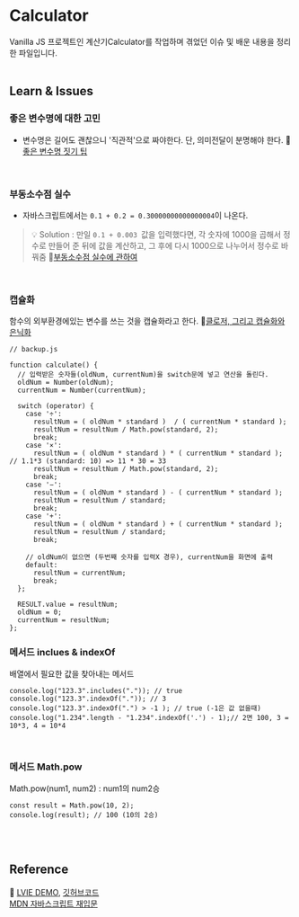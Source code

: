 # Calculator

Vanilla JS 프로젝트인 계산기Calculator를 작업하며 겪었던 이슈 및 배운 내용을 정리한 파일입니다.<br/><br/>

## Learn & Issues
### 좋은 변수명에 대한 고민
- 변수명은 길어도 괜찮으니 '직관적'으로 짜야한다. 단, 의미전달이 분명해야 한다. 🔗[좋은 변수명 짓기 팁](https://remotty.github.io/blog/2014/03/01/hyogwajeogin-ireumjisgi/)
<br/>

### 부동소수점 실수
- 자바스크립트에서는 `0.1 + 0.2 = 0.30000000000000004`이 나온다. <br/>

> 💡 Solution :  만일 `0.1 + 0.003 `값을 입력했다면, 각 숫자에 1000을 곱해서 정수로 만들어 준 뒤에 값을 계산하고, 그 후에 다시 1000으로 나누어서 정수로 바꿔줌 🔗[부동소수점 실수에 관하여](https://velog.io/@sgyoon/2019-09-15-01)

<br/>

### 캡슐화
함수의 외부환경에있는 변수를 쓰는 것을 캡슐화라고 한다. 🔗[클로저, 그리고 캡슐화와 은닉화](https://meetup.toast.com/posts/90)

```
// backup.js

function calculate() {
  // 입력받은 숫자들(oldNum, currentNum)을 switch문에 넣고 연산을 돌린다.
  oldNum = Number(oldNum);
  currentNum = Number(currentNum);

  switch (operator) {
    case '÷':
      resultNum = ( oldNum * standard )  / ( currentNum * standard );
      resultNum = resultNum / Math.pow(standard, 2); 
      break;
    case '×':
      resultNum = ( oldNum * standard ) * ( currentNum * standard ); // 1.1*3 (standard: 10) => 11 * 30 = 33 
      resultNum = resultNum / Math.pow(standard, 2); 
      break;
    case '−':
      resultNum = ( oldNum * standard ) - ( currentNum * standard );
      resultNum = resultNum / standard; 
      break;
    case '+':
      resultNum = ( oldNum * standard ) + ( currentNum * standard );
      resultNum = resultNum / standard; 
      break;

    // oldNum이 없으면 (두번째 숫자를 입력X 경우), currentNum을 화면에 출력
    default:
      resultNum = currentNum;
      break;
  };

  RESULT.value = resultNum; 
  oldNum = 0; 
  currentNum = resultNum; 
};

```


### 메서드 inclues & indexOf 
배열에서 필요한 값을 찾아내는 메서드

```
console.log("123.3".includes(".")); // true
console.log("123.3".indexOf(".")); // 3
console.log("123.3".indexOf(".") > -1 ); // true (-1은 값 없을때)
console.log("1.234".length - "1.234".indexOf('.') - 1);// 2면 100, 3 = 10*3, 4 = 10*4
```

<br>

### 메서드 Math.pow
Math.pow(num1, num2) : num1의 num2승

```
const result = Math.pow(10, 2);
console.log(result); // 100 (10의 2승)
```

<br><br>


## Reference
🔗 [LVIE DEMO](), [깃허브코드](https://github.com/sukyoungshin/vanillaJS/tree/master/calculator) <br/>
[MDN 자바스크립트 재입문](https://developer.mozilla.org/ko/docs/Web/JavaScript/A_re-introduction_to_JavaScript)
